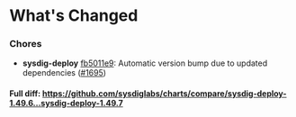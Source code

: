# What's Changed

### Chores
- **sysdig-deploy** [fb5011e9](https://github.com/sysdiglabs/charts/commit/fb5011e95345ccca7302a70062a9a728dde4b4ee): Automatic version bump due to updated dependencies ([#1695](https://github.com/sysdiglabs/charts/issues/1695))
#### Full diff: https://github.com/sysdiglabs/charts/compare/sysdig-deploy-1.49.6...sysdig-deploy-1.49.7
